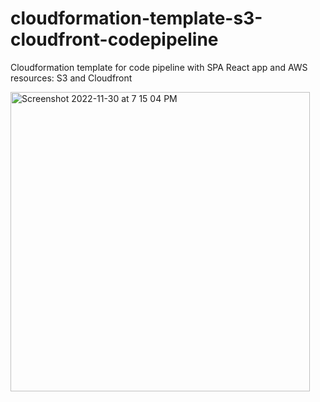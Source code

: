 # cloudformation-template-s3-cloudfront-codepipeline
Cloudformation template for code pipeline with SPA React app and AWS resources: S3 and Cloudfront

<img width="479" alt="Screenshot 2022-11-30 at 7 15 04 PM" src="https://user-images.githubusercontent.com/10393248/204957603-0073f95d-db53-4b0f-82cb-e55581c07144.png">

